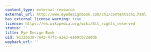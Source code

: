 ```yaml
---
content_type: external-resource
external_url: http://www.eyedesignbook.com/ch1/contentsch1.html
has_external_license_warning: true
license: https://en.wikipedia.org/wiki/All_rights_reserved
status: ''
title: Eye Design Book
uid: 9132ba30-7e43-47fc-a2e3-eab0cb72edd6
wayback_url: ''
---
```

